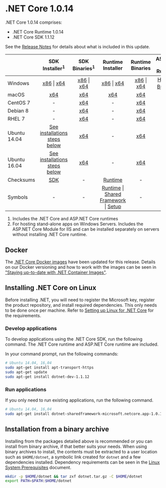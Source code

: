 # .NET Core 1.0.14

.NET Core 1.0.14 comprises:

* .NET Core Runtime 1.0.14
* .NET Core SDK 1.1.12

See the [Release Notes](https://github.com/dotnet/core/blob/master/release-notes/1.0/1.0.14/1.0.14.md) for details about what is included in this update.

|           | SDK Installer<sup>1</sup>                                   | SDK Binaries<sup>1</sup>                            | Runtime Installer                                        | Runtime Binaries                                 | ASP.NET Core Runtime           |
| --------- | :------------------------------------------:     | :----------------------:                 | :---------------------------:                            | :-------------------------:                      | :-----------------:            |
| Windows   | [x86][dotnet-dev-win-x86.exe] \| [x64][dotnet-dev-win-x64.exe] | [x86][dotnet-dev-win-x86.zip] \| [x64][dotnet-dev-win-x64.zip] | [x86][dotnet-win-x86.exe] \| [x64][dotnet-win-x64.exe] | [x86][dotnet-win-x86.zip] \| [x64][dotnet-win-x64.zip] | [Hosting Bundle][DotNetCore-WindowsHosting.exe]<sup>2</sup> |
| macOS     | [x64][dotnet-dev-osx-x64.pkg]  | [x64][dotnet-dev-osx-x64.tar.gz]     | [x64][dotnet-osx-x64.pkg] | [x64][dotnet-osx-x64.tar.gz] | - |
| CentOS 7  | - | [x64][dotnet-dev-centos-x64.tar.gz] | - | [x64][dotnet-centos-x64.tar.gz]  | - |
| Debian 8  | - | [x64][dotnet-dev-debian-x64.tar.gz] | - | [x64][dotnet-debian-x64.tar.gz]  | - |
| RHEL 7    | -                                                | [x64][dotnet-dev-rhel-x64.tar.gz]                    | -                                                        | [x64][dotnet-rhel-x64.tar.gz] | - |
| Ubuntu 14.04 | [See installations steps below](#installing-net-core-on-linux)   | [x64][dotnet-dev-ubuntu-x64.tar.gz] | - | [x64][dotnet-ubuntu-x64.tar.gz] | - |
| Ubuntu 16.04 | [See installations steps below](#installing-net-core-on-linux)   | [x64][dotnet-dev-ubuntu.16.04-x64.tar.gz] | - | [x64][dotnet-ubuntu.16.04-x64.tar.gz]  | - |
| Checksums | [SDK][checksums-sdk]                             | -                                        | [Runtime][checksums-runtime]                             | - | - |
| Symbols   | -                                                | -                                        | [Runtime][coreclr-symbols.zip] \| [Shared Framework][corefx-symbols.zip] \| [Setup][core-setup-symbols.zip] | - | - |

1. Includes the .NET Core and ASP.NET Core runtimes
2. For hosting stand-alone apps on Windows Servers. Includes the ASP.NET Core Module for IIS and can be installed separately on servers without installing .NET Core runtime.

## Docker

The [.NET Core Docker images](https://hub.docker.com/r/microsoft/dotnet/) have been updated for this release. Details on our Docker versioning and how to work with the images can be seen in ["Staying up-to-date with .NET Container Images"](https://blogs.msdn.microsoft.com/dotnet/2018/06/18/staying-up-to-date-with-net-container-images/).

## Installing .NET Core on Linux

Before installing .NET, you will need to register the Microsoft key, register the product repository, and install required dependencies. This only needs to be done once per machine. Refer to [Setting up Linux for .NET Core][linux-setup] for the requirements.

### Develop applications
To develop applications using the .NET Core SDK, run the following command. The .NET Core runtime and ASP.NET Core runtime are included.

In your command prompt, run the following commands:

```bash
# Ubuntu 14.04, 16,04
sudo apt-get install apt-transport-https
sudo apt-get update
sudo apt-get install dotnet-dev-1.1.12
```

### Run applications

If you only need to run existing applications, run the following command.

```bash
# Ubuntu 14.04, 16,04
sudo apt-get install dotnet-sharedframework-microsoft.netcore.app-1.0.14
```

## Installation from a binary archive

Installing from the packages detailed above is recommended or you can install from binary archive, if that better suits your needs. When using binary archives to install, the contents must be extracted to a user location such as `$HOME/dotnet`, a symbolic link created for `dotnet` and a few dependencies installed. Dependency requirements can be seen in the [Linux System Prerequisites](https://github.com/dotnet/core/blob/master/Documentation/linux-prereqs.md) document.

```bash
mkdir -p $HOME/dotnet && tar zxf dotnet.tar.gz -C $HOME/dotnet
export PATH=$PATH:$HOME/dotnet
```
[blob-runtime]: https://dotnetcli.blob.core.windows.net/dotnet/Runtime/
[blob-sdk]: https://dotnetcli.blob.core.windows.net/dotnet/Sdk/
[release-notes]: https://github.com/dotnet/core/blob/master/release-notes/1.0/1.0.14.md

[dotnet-centos-x64.tar.gz]: https://download.visualstudio.microsoft.com/download/pr/49f8157c-f170-4e0e-88ab-20170f9f5354/3fe0e777d5953e2919e7ca0a78c08737/dotnet-centos-x64.1.0.14.tar.gz
[dotnet-debian-x64.tar.gz]: https://download.visualstudio.microsoft.com/download/pr/cf9005e0-2e04-45c5-95fb-617cd1cf23d2/7638479ba289bc6e78e7c4736216f106/dotnet-debian-x64.1.0.14.tar.gz
[dotnet-osx-x64.pkg]: https://download.visualstudio.microsoft.com/download/pr/81e6d8a5-5329-40d9-adee-f2bdf518eab3/c02dd3e5bce79a6bc0cc05b600df49fb/dotnet-osx-x64.1.0.14.pkg
[dotnet-osx-x64.tar.gz]: https://download.visualstudio.microsoft.com/download/pr/b1ca4664-75db-447f-822d-8241076afd6d/38bfc95677b84ddf89b88076bc02e568/dotnet-osx-x64.1.0.14.tar.gz
[dotnet-rhel-x64.tar.gz]: https://download.visualstudio.microsoft.com/download/pr/3f6427da-e6b8-4c94-a055-b20e8ace6015/d97b5a626b8f03c02006627409dddd42/dotnet-rhel-x64.1.0.14.tar.gz
[dotnet-ubuntu-x64.tar.gz]: https://download.visualstudio.microsoft.com/download/pr/1282329b-86c2-46d9-82aa-eeb6f5fdd135/e761a40a16f208c081467249c6a43a5b/dotnet-ubuntu-x64.1.0.14.tar.gz
[dotnet-ubuntu.16.04-x64.tar.gz]: https://download.visualstudio.microsoft.com/download/pr/c94db830-8ea2-4807-aca6-1fe9d24bdf5d/423d41f788a1ec4cc1d6fbbf1cde1cbf/dotnet-ubuntu.16.04-x64.1.0.14.tar.gz
[dotnet-win-x64.exe]: https://download.visualstudio.microsoft.com/download/pr/4d661b32-a0a0-4e41-a084-022bd1f4fa40/8c654372bf17758cdef09d0e456dad82/dotnet-win-x64.1.0.14.exe
[dotnet-win-x64.zip]: https://download.visualstudio.microsoft.com/download/pr/69253d46-3c91-4da3-baaf-8d73aecbc9b4/c19486707ad2f64cc54c547dcec1f665/dotnet-win-x64.1.0.14.zip
[dotnet-win-x86.exe]: https://download.visualstudio.microsoft.com/download/pr/a8ba98bb-6f0e-4d5c-b8b7-693eeecf6682/6c5fb7ca98b20822d37cb7a7f8245563/dotnet-win-x86.1.0.14.exe
[dotnet-win-x86.zip]: https://download.visualstudio.microsoft.com/download/pr/07df6429-653d-40b6-8ca9-1ac057cb18f0/ece705a63186bf9178e2d558f98a1173/dotnet-win-x86.1.0.14.zip
[DotNetCore-WindowsHosting.exe]: https://download.visualstudio.microsoft.com/download/pr/0cb4f123-a55d-4263-afe2-e54e5fdc1f0e/b9df261ef59d400872dd54107478f2b0/dotnetcore.1.0.14_1.1.11-windowshosting.exe
[dotnet-dev-centos-x64.tar.gz]: https://download.visualstudio.microsoft.com/download/pr/7194a455-9b52-457a-8a59-15df325dd314/035a9b190cffb76b0447f4c0851b4501/dotnet-dev-centos-x64.1.1.12.tar.gz
[dotnet-dev-debian-x64.tar.gz]: https://download.visualstudio.microsoft.com/download/pr/f4f3687c-3f20-4280-9357-ffb18a607533/b41921e085d9f2c4cc6304b66d4497f7/dotnet-dev-debian-x64.1.1.12.tar.gz
[dotnet-dev-fedora.27-x64.tar.gz]: https://download.visualstudio.microsoft.com/download/pr/51e5eb61-3058-4ab6-922d-e8e969def390/04dabb03b79b2aaf3382354dc503b381/dotnet-dev-fedora.27-x64.1.1.12.tar.gz
[dotnet-dev-fedora.28-x64.tar.gz]: https://download.visualstudio.microsoft.com/download/pr/4778b8e2-1433-4390-8498-d675b3b9b70f/173314e067b2d5b3c18855ccb7070376/dotnet-dev-fedora.28-x64.1.1.12.tar.gz
[dotnet-dev-opensuse.42.3-x64.tar.gz]: https://download.visualstudio.microsoft.com/download/pr/3036d822-044e-4d0f-ad05-9ead0b5c8bd6/ce93aeae9417b0e1889333b9e74e5986/dotnet-dev-opensuse.42.3-x64.1.1.12.tar.gz
[dotnet-dev-osx-x64.pkg]: https://download.visualstudio.microsoft.com/download/pr/7ebc7c42-4045-4519-8caa-2eee0b588408/29deb085fd7fce6ba40d49b6222c7373/dotnet-dev-osx-x64.1.1.12.pkg
[dotnet-dev-osx-x64.tar.gz]: https://download.visualstudio.microsoft.com/download/pr/7e10916f-fee4-48af-9092-6b615c33fcb1/90d2ac564a9438263403a6d5f6591604/dotnet-dev-osx-x64.1.1.12.tar.gz
[dotnet-dev-rhel-x64.tar.gz]: https://download.visualstudio.microsoft.com/download/pr/0fc0ea1c-96d1-4f40-abc5-aa64d37d5cae/a2d14e0e163f467577d4ce2053390699/dotnet-dev-rhel-x64.1.1.12.tar.gz
[dotnet-dev-ubuntu-x64.tar.gz]: https://download.visualstudio.microsoft.com/download/pr/fa54b546-688e-48d3-a768-d91bfec434c8/f7e2dfb770983cbd673e0ab461de779b/dotnet-dev-ubuntu-x64.1.1.12.tar.gz
[dotnet-dev-ubuntu.16.04-x64.tar.gz]: https://download.visualstudio.microsoft.com/download/pr/02e1b6f8-1fac-45b7-a23c-498a67b9a943/829bb9debbc78ccda8dbc2298ec2c942/dotnet-dev-ubuntu.16.04-x64.1.1.12.tar.gz
[dotnet-dev-ubuntu.18.04-x64.tar.gz]: https://download.visualstudio.microsoft.com/download/pr/8af1ce14-5e8a-4de3-b869-270bb76b31b4/8fe202de84b40a57bf7d4bd3f8e02de9/dotnet-dev-ubuntu.18.04-x64.1.1.12.tar.gz
[dotnet-dev-win-x64.exe]: https://download.visualstudio.microsoft.com/download/pr/483b1e47-f5e0-43c0-9a4b-6e5c6ec4f47c/e7c2bbc5d9ffbd2a1e2f0c572f2fbb57/dotnet-dev-win-x64.1.1.12.exe
[dotnet-dev-win-x64.zip]: https://download.visualstudio.microsoft.com/download/pr/cdb1d5fc-5bfb-466e-8339-226d57b3d111/3d29a36420acfd92990f5caec5371395/dotnet-dev-win-x64.1.1.12.zip
[dotnet-dev-win-x86.exe]: https://download.visualstudio.microsoft.com/download/pr/483fb810-35ab-46eb-8e35-e841116de0a6/ceb9f9755897d735ee4e930b4198657b/dotnet-dev-win-x86.1.1.12.exe
[dotnet-dev-win-x86.zip]: https://download.visualstudio.microsoft.com/download/pr/e9ac1c13-44b9-48ff-a607-ae7b888ad3b8/49bea32eca4b5d897bfc763f2176a3a9/dotnet-dev-win-x86.1.1.12.zip
[core-setup-symbols.zip]: https://download.visualstudio.microsoft.com/download/pr/2d88de27-d102-41d7-aa7f-fb69bb6a078a/b91dfcdac292fb8104e454ca4e378699/core-setup-1.0.14-symbols.zip
[coreclr-symbols.zip]: https://download.visualstudio.microsoft.com/download/pr/00d621df-0419-492c-bdf1-93942c76e756/d67f977b90c4ae4963f58b2feeee77c6/coreclr-1.0.14-symbols.zip
[corefx-symbols.zip]: https://download.visualstudio.microsoft.com/download/pr/0f67d331-cfa9-4422-8a2a-a0ae18a521e4/ae9bdb6e9a0c8248d8aa2cae2269972c/corefx-1.0.14-symbols.zip

[checksums-runtime]: https://dotnetcli.blob.core.windows.net/dotnet/checksums/1.0.14-runtime-sha.txt
[checksums-sdk]: https://dotnetcli.blob.core.windows.net/dotnet/checksums/1.1.12-sdk-sha.txt

[linux-install]: https://dotnet.microsoft.com/download/dotnet/1.0
[linux-setup]: https://github.com/dotnet/core/blob/master/Documentation/linux-setup.md
